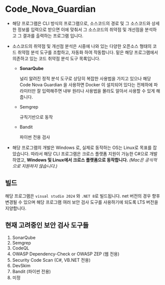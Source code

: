 # Code_Nova_Guardian

- 해당 프로그램은 CLI 방식의 프로그램으로, 소스코드의 경로 및 그 소스코드와 상세한 정보를 입력으로 받으면 이에 맞춰서 그 소스코드의 취약점 및 개선점을 분석하고 그 결과를 출력하는 프로그램 입니다.

- 소스코드의 취약점 및 개선점 분석은 시중에 나와 있는 다양한 오픈소스 형태의 코드 취약점 분석 도구를 조합하고, 자동화 하여 작동합니다. 밑은 해당 프로그램에서 의존하고 있는 코드 취약점 분석 도구 목록입니다.

  - **SonarQube**

    널리 알려진 정적 분석 도구로 상당히 복잡한 사용법을 가지고 있으나 해당 Code Nova Guardian 을 사용하면 Docker 이 설치되어 있다는 전제하에 파라미터만 잘 입력해주면 내부 원리나 사용법을 몰라도 알아서 사용할 수 있게 해줍니다.

  - Semgrep

    규칙기반으로 동작

  - Bandit

    파이썬 전용 검사

- 해당 프로그램의 개발은 Windows 로, 실제로 동작하는 OS는 Linux로 목표를 잡았습니다. 따라서 해당 CLI 프로그램은 크로스 플랫폼 지원이 가능한 C#으로 개발하였고, **Windows 및 Linux에서 크로스 플랫폼으로 동작합니다.** *(Mac은 공식적으로 지원하지 않습니다.)*



## 빌드

해당 프로그램은 ```visual studio 2024``` 와 ```.NET 8```로 빌드됩니다. net 버전의 경우 향후 변경될 수 있으며 해당 프로그램 여러 보안 검사 도구를 사용하기에 되도록 LTS 버전을 지양합니다.



## 현재 고려중인 보안 검사 도구들

1. SonarQube
2. Semgrep
3. CodeQL
4. OWASP Dependency-Check or OWASP ZEP (웹 전용)
5. Security Code Scan (C#, VB.NET 전용)
6. DevSkim
7. Bandit (파이썬 전용)
8. 미정
